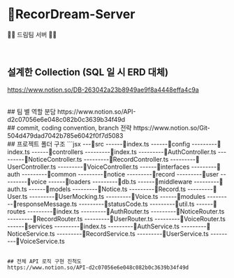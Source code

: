 # 💜RecorDream-Server
👩‍💻 드림팀 서버 👩‍💻

<br>

## 설계한 Collection (SQL 일 시 ERD 대체)
https://www.notion.so/DB-263042a23b8949ae9f8a4448effa4c9a


<br>
## 팀 별 역할 분담
https://www.notion.so/API-d2c07056e6e048c082b0c3639b34f49d


<br>
## commit, coding convention, branch 전략
https://www.notion.so/Git-504d479dad7042b785e6042f0f7d5083


<br>
## 프로젝트 폴더 구조
```jsx
---📁src
------📄index.ts
------📁config
---------📄index.ts
------📁controllers
---------📄index.ts
---------📄AuthController.ts
---------📄NoticeController.ts
---------📄RecordController.ts
---------📄UserController.ts
---------📄VoiceController.ts
------📁interfaces
---------📁auth
---------📁common
---------📁notice
---------📁record
---------📁user
---------📁voice
------📁loaders
---------📄db.ts
------📁middleware
---------📄auth.ts
------📁models
---------📄Notice.ts
---------📄Record.ts
---------📄User.ts
---------📄UserMocking.ts
---------📄Voice.ts
------📁modules
---------📄responseMessage.ts
---------📄statusCode.ts
---------📄util.ts
------📁routes
---------📄index.ts
---------📄AuthRouter.ts
---------📄NoticeRouter.ts
---------📄RecordRouter.ts
---------📄UserRouter.ts
---------📄VoiceRouter.ts
------📁services
---------📄index.ts
---------📄AuthService.ts
---------📄NoticeService.ts
---------📄RecordService.ts
---------📄UserService.ts
---------📄VoiceService.ts

```

## 전체 API 로직 구현 진척도
https://www.notion.so/API-d2c07056e6e048c082b0c3639b34f49d



